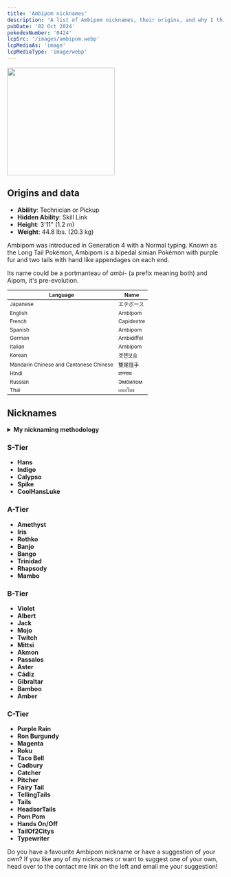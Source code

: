 ```yaml
---
title: 'Ambipom nicknames'
description: "A list of Ambipom nicknames, their origins, and why I think they're cool."
pubDate: '02 Oct 2024'
pokedexNumber: '0424'
lcpSrc: '/images/ambipom.webp'
lcpMediaAs: 'image'
lcpMediaType: 'image/webp'
---
```


<div class="img-center">
	<picture>
		<source srcset="/images/ambipom.webp" type="image/webp">
		<img src="/images/ambipom.jpg" width="250px" height="250px" alt="">
	</picture>
</div>

## Origins and data
<div class="room-box">
	<div class="room-box-left">
		<ul>
			<li><strong>Ability</strong>: Technician or Pickup</li>
			<li><strong>Hidden Ability</strong>: Skill Link</li>
			<li><strong>Height</strong>: 3'11" (1.2 m)</li>
			<li><strong>Weight</strong>: 44.8 lbs. (20.3 kg)</li>
		</ul>
		<p>Ambipom was introduced in Generation 4 with a Normal typing. Known as the Long Tail Pokémon, Ambipom is a bipedal simian Pokémon with purple fur and two tails with hand like appendages on each end.</p>
		<p>Its name could be a portmanteau of <em>ambi-</em> (a prefix meaning both) and Aipom, it's pre-evolution.</p>
	</div>
	<div class="room-box-right">
		<table class="room-table" style="font-size:12px">
			<thead>
				<tr>
					<th>Language</th>
					<th>Name</th>
				</tr>
			</thead>
			<tbody>
				<tr>
					<td>Japanese</td>
					<td><span lang="ja">エテボース</span></td>
				</tr>
				<tr>
					<td>English</td>
					<td>Ambipom</td>
				</tr>
				<tr>
					<td>French</td>
					<td>Capidextre</td>
				</tr>
				<tr>
					<td>Spanish</td>
					<td>Ambipom</td>
				</tr>
				<tr>
					<td>German</td>
					<td>Ambidiffel</td>
				</tr>
				<tr>
					<td>Italian</td>
					<td>Ambipom</td>
				</tr>
				<tr>
					<td>Korean</td>
					<td><span lang="ko">겟핸보숭</span></td>
				</tr>
				<tr>
					<td>Mandarin Chinese and Cantonese Chinese</td>
					<td>雙尾怪手</td>
				</tr>
				<tr>
					<td>Hindi</td>
					<td>वानराथ</td>
				</tr>
				<tr>
					<td>Russian</td>
					<td>Эмбипом</td>
				</tr>
				<tr>
					<td>Thai</td>
					<td>เอเทโบธ</td>
				</tr>
			</tbody>
		</table>
	</div>
</div>

## Nicknames
<section class="deets">
	<details>
	<summary><strong>My nicknaming methodology</strong></summary>
	<ul>
		<li>I rank nicknames by lettered tiers: S, A, B, C, and D. S is the best and D is the worst.</li>
		<li>I may list my inspiration for a nickname so you know where they came from.</li>
	</ul>
	</details>
</section>

### S-Tier

* **Hans**
* **Indigo**
* **Calypso**
* **Spike**
* **CoolHansLuke**

### A-Tier

* **Amethyst**
* **Iris**
* **Rothko**
* **Banjo**
* **Bango**
* **Trinidad**
* **Rhapsody**
* **Mambo**

### B-Tier

* **Violet**
* **Albert**
* **Jack**
* **Mojo**
* **Twitch**
* **Mittsi**
* **Akmon**
* **Passalos**
* **Aster**
* **Cádiz**
* **Gibraltar**
* **Bamboo**
* **Amber**

### C-Tier

* **Purple Rain**
* **Ron Burgundy**
* **Magenta**
* **Roku**
* **Taco Bell**
* **Cadbury**
* **Catcher**
* **Pitcher**
* **Fairy Tail**
* **TellingTails**
* **Tails**
* **HeadsorTails**
* **Pom Pom**
* **Hands On/Off**
* **TailOf2Citys**
* **Typewriter**

Do you have a favourite Ambipom nickname or have a suggestion of your own? If you like any of my nicknames or want to suggest one of your own, head over to the contact me link on the left and email me your suggestion!